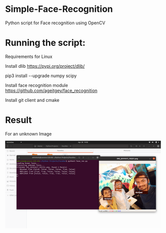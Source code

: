 # Simple-Face-Recognition
Python script for Face recognition using OpenCV

# Running the script:

Requirements for Linux

Install dlib https://pypi.org/project/dlib/

pip3 install --upgrade numpy scipy

Install face recognition module https://github.com/ageitgey/face_recognition

Install git client and cmake

# Result

For an unknown Image

![Unknown face detected and labeled accordingly](Result.png)

